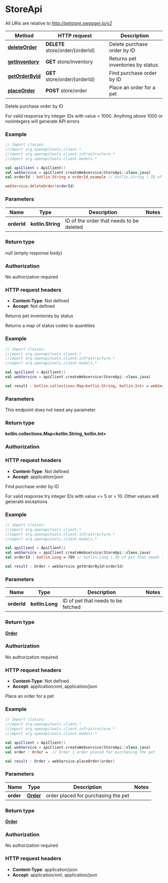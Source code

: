 # StoreApi

All URIs are relative to *http://petstore.swagger.io/v2*

| Method | HTTP request | Description |
| ------------- | ------------- | ------------- |
| [**deleteOrder**](StoreApi.md#deleteOrder) | **DELETE** store/order/{orderId} | Delete purchase order by ID |
| [**getInventory**](StoreApi.md#getInventory) | **GET** store/inventory | Returns pet inventories by status |
| [**getOrderById**](StoreApi.md#getOrderById) | **GET** store/order/{orderId} | Find purchase order by ID |
| [**placeOrder**](StoreApi.md#placeOrder) | **POST** store/order | Place an order for a pet |



Delete purchase order by ID

For valid response try integer IDs with value &lt; 1000. Anything above 1000 or nonintegers will generate API errors

### Example
```kotlin
// Import classes:
//import org.openapitools.client.*
//import org.openapitools.client.infrastructure.*
//import org.openapitools.client.models.*

val apiClient = ApiClient()
val webService = apiClient.createWebservice(StoreApi::class.java)
val orderId : kotlin.String = orderId_example // kotlin.String | ID of the order that needs to be deleted

webService.deleteOrder(orderId)
```

### Parameters
| Name | Type | Description  | Notes |
| ------------- | ------------- | ------------- | ------------- |
| **orderId** | **kotlin.String**| ID of the order that needs to be deleted | |

### Return type

null (empty response body)

### Authorization

No authorization required

### HTTP request headers

 - **Content-Type**: Not defined
 - **Accept**: Not defined


Returns pet inventories by status

Returns a map of status codes to quantities

### Example
```kotlin
// Import classes:
//import org.openapitools.client.*
//import org.openapitools.client.infrastructure.*
//import org.openapitools.client.models.*

val apiClient = ApiClient()
val webService = apiClient.createWebservice(StoreApi::class.java)

val result : kotlin.collections.Map<kotlin.String, kotlin.Int> = webService.getInventory()
```

### Parameters
This endpoint does not need any parameter.

### Return type

**kotlin.collections.Map&lt;kotlin.String, kotlin.Int&gt;**

### Authorization



### HTTP request headers

 - **Content-Type**: Not defined
 - **Accept**: application/json


Find purchase order by ID

For valid response try integer IDs with value &lt;&#x3D; 5 or &gt; 10. Other values will generate exceptions

### Example
```kotlin
// Import classes:
//import org.openapitools.client.*
//import org.openapitools.client.infrastructure.*
//import org.openapitools.client.models.*

val apiClient = ApiClient()
val webService = apiClient.createWebservice(StoreApi::class.java)
val orderId : kotlin.Long = 789 // kotlin.Long | ID of pet that needs to be fetched

val result : Order = webService.getOrderById(orderId)
```

### Parameters
| Name | Type | Description  | Notes |
| ------------- | ------------- | ------------- | ------------- |
| **orderId** | **kotlin.Long**| ID of pet that needs to be fetched | |

### Return type

[**Order**](Order.md)

### Authorization

No authorization required

### HTTP request headers

 - **Content-Type**: Not defined
 - **Accept**: application/xml, application/json


Place an order for a pet



### Example
```kotlin
// Import classes:
//import org.openapitools.client.*
//import org.openapitools.client.infrastructure.*
//import org.openapitools.client.models.*

val apiClient = ApiClient()
val webService = apiClient.createWebservice(StoreApi::class.java)
val order : Order =  // Order | order placed for purchasing the pet

val result : Order = webService.placeOrder(order)
```

### Parameters
| Name | Type | Description  | Notes |
| ------------- | ------------- | ------------- | ------------- |
| **order** | [**Order**](Order.md)| order placed for purchasing the pet | |

### Return type

[**Order**](Order.md)

### Authorization

No authorization required

### HTTP request headers

 - **Content-Type**: application/json
 - **Accept**: application/xml, application/json

